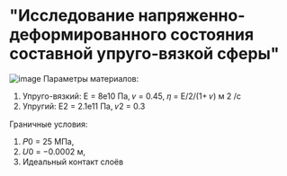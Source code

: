 # "Исследование напряженно-деформированного состояния составной упруго-вязкой сферы"

![image](https://user-images.githubusercontent.com/53792741/178994194-f746aafc-c050-4e90-aee6-4a4863b2d11e.png)
Параметры материалов:
1) Упруго-вязкий: E = 8e10 Па, 𝜈 = 0.45, 𝜂 = E/2/(1+ 𝜈) м
2
/c
2) Упругий: E2 = 2.1e11 Па, 𝜈2 = 0.3

Граничные условия:
1) 𝑃0 = 25 МПа,
2) 𝑈0 = −0.0002 м,
3) Идеальный контакт слоёв
